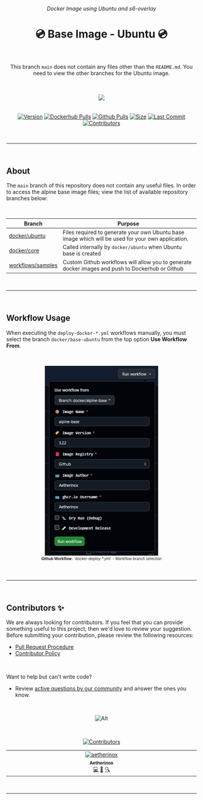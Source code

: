 <div align="center">
<h6>Docker Image using Ubuntu and s6-overlay</h6>
<h1>💿 Base Image - Ubuntu 💿</h1>

<br />

This branch `main` does not contain any files other than the `README.md`. You need to view the other branches for the Ubuntu image.

</p>

<br />
<br />

<img src="https://orelfichman.com/wp-content/uploads/2020/02/Ubuntu-Banner-1024x341-1.png" width="600px">

<br />
<br />

<!-- prettier-ignore-start -->
[![Version][dockerhub-version-img]][dockerhub-version-uri]
[![Dockerhub Pulls][dockerhub-pulls-img]][dockerhub-pulls-uri]
[![Github Pulls][github-pulls-img]][github-pulls-uri]
[![Size][github-size-img]][github-size-img]
[![Last Commit][github-commit-img]][github-commit-img]
[![Contributors][contribs-all-img]](#contributors-)
<!-- prettier-ignore-end -->

</div>

<br />

---

<br />

## About

The `main` branch of this repository does not contain any useful files. In order to access the alpine base image files; view the list of available repository branches below:

<br />

| Branch | Purpose |
| --- | --- | 
| [docker/ubuntu](https://github.com/aetherinox/docker-base-ubuntu/tree/docker/base-ubuntu) | Files required to generate your own Ubuntu base image which will be used for your own application. |
| [docker/core](https://github.com/aetherinox/docker-base-ubuntu/tree/docker/core) | Called internally by `docker/ubuntu` when Ubuntu base is created |
| [workflows/samples](https://github.com/aetherinox/docker-base-ubuntu/tree/workflows/samples) | Custom Github workflows will allow you to generate docker images and push to Dockerhub or Github |

<br />

---

<br />

## Workflow Usage

When executing the `deploy-docker-*.yml` workflows manually, you must select the branch `docker/base-ubuntu` from the top option **Use Workflow From**.

<br />

<p align="center"><img style="width: 300px;text-align: center;" src="docs/img/deploy-workflow-1.png"><br><small><sup><b>Github Workflow:</b> `docker-deploy-*.yml` - Workflow branch selection</sup></small></p>


<br />

---

<br />

## Contributors ✨

We are always looking for contributors. If you feel that you can provide something useful to this project, then we'd love to review your suggestion. Before submitting your contribution, please review the following resources:

- [Pull Request Procedure](.github/PULL_REQUEST_TEMPLATE.md)
- [Contributor Policy](CONTRIBUTING.md)

<br />

Want to help but can't write code?

- Review [active questions by our community](https://github.com/aetherinox/docker-base-ubuntu/labels/help%20wanted) and answer the ones you know.

<br />

<div align="center">

![Alt](https://repobeats.axiom.co/api/embed/d224af41e7bec8839d41927a496d63742d5f2e9d.svg "Analytics image")

</div>

<br />

<div align="center">

<!-- ALL-CONTRIBUTORS-BADGE:START - Do not remove or modify this section -->
[![Contributors][contribs-all-img]](#contributors-)
<!-- ALL-CONTRIBUTORS-BADGE:END -->

<!-- ALL-CONTRIBUTORS-LIST:START - Do not remove or modify this section -->
<!-- prettier-ignore-start -->
<!-- markdownlint-disable -->
<table>
  <tbody>
    <tr>
      <td align="center" valign="top" width="14.28%"><a href="https://gitlab.com/aetherinox"><img src="https://avatars.githubusercontent.com/u/118329232?v=4?s=40" width="40px;" alt="aetherinox"/><br /><sub><b>Aetherinox</b></sub></a><br /><a href="https://github.com/aetherinox/badges/commits?author=aetherinox" title="Code">💻</a> <a href="#projectManagement-aetherinox" title="Project Management">📆</a> <a href="#fundingFinding-aetherinox" title="Funding Finding">🔍</a></td>
    </tr>
  </tbody>
</table>

<!-- markdownlint-restore -->
<!-- prettier-ignore-end -->
<!-- ALL-CONTRIBUTORS-LIST:END -->

<br />

---

<br />

<!-- BADGE > GENERAL -->
  [general-npmjs-uri]: https://npmjs.com
  [general-nodejs-uri]: https://nodejs.org
  [general-npmtrends-uri]: http://npmtrends.com/aetherinox

<!-- BADGE > VERSION > GITHUB -->
  [github-version-img]: https://img.shields.io/github/v/tag/aetherinox/docker-base-ubuntu?logo=GitHub&label=Version&color=ba5225
  [github-version-uri]: https://github.com/aetherinox/docker-base-ubuntu/releases

<!-- BADGE > VERSION > GITHUB (For the Badge) -->
  [github-version-ftb-img]: https://img.shields.io/github/v/tag/aetherinox/docker-base-ubuntu?style=for-the-badge&logo=github&logoColor=FFFFFF&logoSize=34&label=%20&color=ba5225
  [github-version-ftb-uri]: https://github.com/aetherinox/docker-base-ubuntu/releases

<!-- BADGE > VERSION > NPMJS -->
  [npm-version-img]: https://img.shields.io/npm/v/aetherinox?logo=npm&label=Version&color=ba5225
  [npm-version-uri]: https://npmjs.com/package/aetherinox

<!-- BADGE > VERSION > PYPI -->
  [pypi-version-img]: https://img.shields.io/pypi/v/aetherinox
  [pypi-version-uri]: https://pypi.org/project/aetherinox/

<!-- BADGE > LICENSE > MIT -->
  [license-mit-img]: https://img.shields.io/badge/MIT-FFF?logo=creativecommons&logoColor=FFFFFF&label=License&color=9d29a0
  [license-mit-uri]: https://github.com/aetherinox/docker-base-ubuntu/blob/main/LICENSE

<!-- BADGE > GITHUB > DOWNLOAD COUNT -->
  [github-downloads-img]: https://img.shields.io/github/downloads/aetherinox/docker-base-ubuntu/total?logo=github&logoColor=FFFFFF&label=Downloads&color=376892
  [github-downloads-uri]: https://github.com/aetherinox/docker-base-ubuntu/releases

<!-- BADGE > NPMJS > DOWNLOAD COUNT -->
  [npmjs-downloads-img]: https://img.shields.io/npm/dw/%40aetherinox%2Fdocker-base-ubuntu?logo=npm&&label=Downloads&color=376892
  [npmjs-downloads-uri]: https://npmjs.com/package/aetherinox

<!-- BADGE > GITHUB > DOWNLOAD SIZE -->
  [github-size-img]: https://img.shields.io/github/repo-size/aetherinox/docker-base-ubuntu?logo=github&label=Size&color=59702a
  [github-size-uri]: https://github.com/aetherinox/docker-base-ubuntu/releases

<!-- BADGE > NPMJS > DOWNLOAD SIZE -->
  [npmjs-size-img]: https://img.shields.io/npm/unpacked-size/aetherinox/latest?logo=npm&label=Size&color=59702a
  [npmjs-size-uri]: https://npmjs.com/package/aetherinox

<!-- BADGE > CODECOV > COVERAGE -->
  [codecov-coverage-img]: https://img.shields.io/codecov/c/github/aetherinox/docker-base-ubuntu?token=MPAVASGIOG&logo=codecov&logoColor=FFFFFF&label=Coverage&color=354b9e
  [codecov-coverage-uri]: https://codecov.io/github/aetherinox/docker-base-ubuntu

<!-- BADGE > ALL CONTRIBUTORS -->
  [contribs-all-img]: https://img.shields.io/github/all-contributors/aetherinox/docker-base-ubuntu?logo=contributorcovenant&color=de1f6f&label=contributors
  [contribs-all-uri]: https://github.com/all-contributors/all-contributors

<!-- BADGE > GITHUB > BUILD > NPM -->
  [github-build-img]: https://img.shields.io/github/actions/workflow/status/aetherinox/docker-base-ubuntu/deploy-docker-github.yml?logo=github&logoColor=FFFFFF&label=Build&color=%23278b30
  [github-build-uri]: https://github.com/aetherinox/docker-base-ubuntu/actions/workflows/deploy-docker-github.yml

<!-- BADGE > GITHUB > BUILD > Pypi -->
  [github-build-pypi-img]: https://img.shields.io/github/actions/workflow/status/aetherinox/docker-base-ubuntu/release-pypi.yml?logo=github&logoColor=FFFFFF&label=Build&color=%23278b30
  [github-build-pypi-uri]: https://github.com/aetherinox/docker-base-ubuntu/actions/workflows/pypi-release.yml

<!-- BADGE > GITHUB > TESTS -->
  [github-tests-img]: https://img.shields.io/github/actions/workflow/status/aetherinox/docker-base-ubuntu/docker-tests.yml?logo=github&label=Tests&color=2c6488
  [github-tests-uri]: https://github.com/aetherinox/docker-base-ubuntu/actions/workflows/docker-tests.yml

<!-- BADGE > GITHUB > COMMIT -->
  [github-commit-img]: https://img.shields.io/github/last-commit/aetherinox/docker-base-ubuntu?logo=conventionalcommits&logoColor=FFFFFF&label=Last%20Commit&color=313131
  [github-commit-uri]: https://github.com/aetherinox/docker-base-ubuntu/commits/main/

<!-- BADGE > DOCKER HUB > VERSION -->
  [dockerhub-version-img]: https://img.shields.io/docker/v/aetherinox/base-ubuntu/latest?logo=docker&logoColor=FFFFFF&label=Version&color=ba5225
  [dockerhub-version-uri]: https://hub.docker.com/repository/docker/aetherinox/base-ubuntu/general

<!-- BADGE > DOCKERHUB > PULLS -->
  [dockerhub-pulls-img]: https://img.shields.io/docker/pulls/aetherinox/base-ubuntu?logo=docker&logoColor=FFFFFF&label=Pulls&color=376892
  [dockerhub-pulls-uri]: https://hub.docker.com/repository/docker/aetherinox/base-ubuntu/general

<!-- BADGE > GITHUB > PULLS -->
  [github-pulls-img]: https://img.shields.io/badge/dynamic/json?url=https://ipitio.github.io/backage/aetherinox/docker-base-ubuntu/base-ubuntu.json&query=%24.downloads&logo=github&style=flat&color=376892&label=Pulls
  [github-pulls-uri]: https://github.com/aetherinox/docker-base-ubuntu/pkgs/container/base-ubuntu


